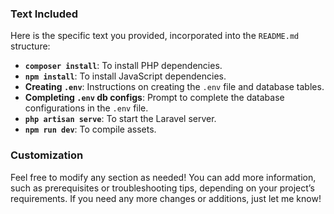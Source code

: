 
### Text Included
Here is the specific text you provided, incorporated into the `README.md` structure:

- **`composer install`**: To install PHP dependencies.
- **`npm install`**: To install JavaScript dependencies.
- **Creating `.env`**: Instructions on creating the `.env` file and database tables.
- **Completing `.env` db configs**: Prompt to complete the database configurations in the `.env` file.
- **`php artisan serve`**: To start the Laravel server.
- **`npm run dev`**: To compile assets.

### Customization
Feel free to modify any section as needed! You can add more information, such as prerequisites or troubleshooting tips, depending on your project’s requirements. If you need any more changes or additions, just let me know!
